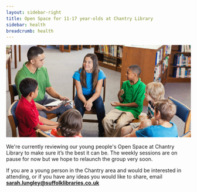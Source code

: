 ```yaml
---
layout: sidebar-right
title: Open Space for 11-17 year-olds at Chantry Library
sidebar: health
breadcrumb: health
---
```


![Teenagers in bright clothing sitting on chairs in a circle with a young man in a library](/images/featured/featured-open-space-11-16.jpg)

We're currently reviewing our young people's Open Space at Chantry Library to make sure it’s the best it can be. The weekly sessions are on pause for now but we hope to relaunch the group very soon.

If you are a young person in the Chantry area and would be interested in attending, or if you have any ideas you would like to share, email **sarah.lungley@suffolklibraries.co.uk**
